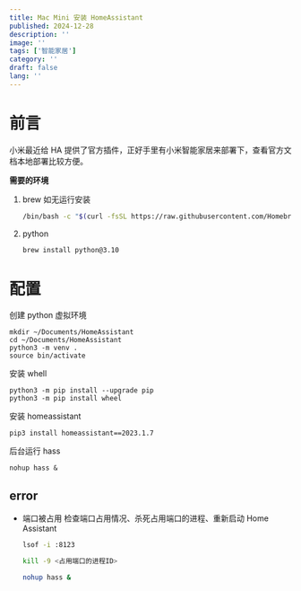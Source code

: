 ```yaml
---
title: Mac Mini 安装 HomeAssistant
published: 2024-12-28
description: ''
image: ''
tags: ['智能家居']
category: ''
draft: false 
lang: ''
---
```


# 前言

小米最近给 HA 提供了官方插件，正好手里有小米智能家居来部署下，查看官方文档本地部署比较方便。

**需要的环境**

1. brew 如无运行安装
   ```bash
   /bin/bash -c "$(curl -fsSL https://raw.githubusercontent.com/Homebrew/install/HEAD/install.sh)"
   ```

2. python
   ```bash
   brew install python@3.10
   ```

# 配置

创建 python 虚拟环境

```shell
mkdir ~/Documents/HomeAssistant
cd ~/Documents/HomeAssistant
python3 -m venv .
source bin/activate
```

安装 whell
```shell
python3 -m pip install --upgrade pip
python3 -m pip install wheel
```

安装 homeassistant
```shell
pip3 install homeassistant==2023.1.7
```

后台运行 hass
```shell
nohup hass &
```

## error

- 端口被占用
  检查端口占用情况、杀死占用端口的进程、重新启动 Home Assistant

  ```bash
  lsof -i :8123
  
  kill -9 <占用端口的进程ID>
  
  nohup hass &
  ```

  
